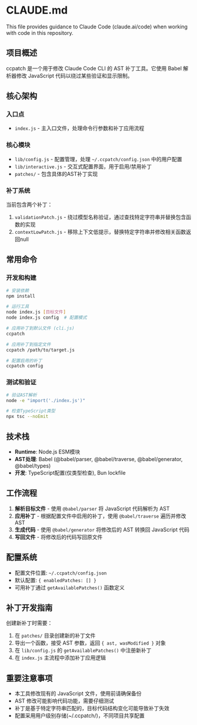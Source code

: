 # CLAUDE.md

This file provides guidance to Claude Code (claude.ai/code) when working with code in this repository.

## 项目概述

ccpatch 是一个用于修改 Claude Code CLI 的 AST 补丁工具。它使用 Babel 解析器修改 JavaScript 代码以绕过某些验证和显示限制。

## 核心架构

### 入口点
- `index.js` - 主入口文件，处理命令行参数和补丁应用流程

### 核心模块
- `lib/config.js` - 配置管理，处理 `~/.ccpatch/config.json` 中的用户配置
- `lib/interactive.js` - 交互式配置界面，用于启用/禁用补丁
- `patches/` - 包含具体的AST补丁实现

### 补丁系统
当前包含两个补丁：
1. `validationPatch.js` - 绕过模型名称验证，通过查找特定字符串并替换包含函数的实现
2. `contextLowPatch.js` - 移除上下文低提示，替换特定字符串并修改相关函数返回null

## 常用命令

### 开发和构建
```bash
# 安装依赖
npm install

# 运行工具
node index.js [目标文件]
node index.js config  # 配置模式

# 应用补丁到默认文件 (cli.js)
ccpatch

# 应用补丁到指定文件
ccpatch /path/to/target.js

# 配置启用的补丁
ccpatch config
```

### 测试和验证
```bash
# 验证AST解析
node -e "import('./index.js')"

# 检查TypeScript类型
npx tsc --noEmit
```

## 技术栈

- **Runtime**: Node.js ESM模块
- **AST处理**: Babel (@babel/parser, @babel/traverse, @babel/generator, @babel/types)
- **开发**: TypeScript配置(仅类型检查), Bun lockfile

## 工作流程

1. **解析目标文件** - 使用 `@babel/parser` 将 JavaScript 代码解析为 AST
2. **应用补丁** - 根据配置文件中启用的补丁，使用 `@babel/traverse` 遍历并修改 AST
3. **生成代码** - 使用 `@babel/generator` 将修改后的 AST 转换回 JavaScript 代码
4. **写回文件** - 将修改后的代码写回原文件

## 配置系统

- 配置文件位置: `~/.ccpatch/config.json`
- 默认配置: `{ enabledPatches: [] }`
- 可用补丁通过 `getAvailablePatches()` 函数定义

## 补丁开发指南

创建新补丁时需要：
1. 在 `patches/` 目录创建新的补丁文件
2. 导出一个函数，接受 AST 参数，返回 `{ ast, wasModified }` 对象
3. 在 `lib/config.js` 的 `getAvailablePatches()` 中注册新补丁
4. 在 `index.js` 主流程中添加补丁应用逻辑

## 重要注意事项

- 本工具修改现有的 JavaScript 文件，使用前请确保备份
- AST 修改可能影响代码功能，需要仔细测试
- 补丁是基于特定字符串匹配的，目标代码结构变化可能导致补丁失效
- 配置采用用户级别存储(~/.ccpatch/)，不同项目共享配置